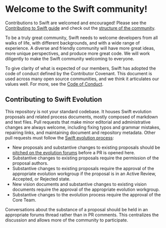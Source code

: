# Welcome to the Swift community! 

Contributions to Swift are welcomed and encouraged! Please see the [Contributing to Swift guide](swift.org/contributing) and check out the [structure of the community](https://www.swift.org/community/#community-structure).

To be a truly great community, Swift needs to welcome developers from all walks of life, with different backgrounds, and with a wide range of experience. A diverse and friendly community will have more great ideas, more unique perspectives, and produce more great code. We will work diligently to make the Swift community welcoming to everyone.

To give clarity of what is expected of our members, Swift has adopted the code of conduct defined by the Contributor Covenant. This document is used across many open source communities, and we think it articulates our values well. For more, see the [Code of Conduct](https://www.swift.org/code-of-conduct/).

## Contributing to Swift Evolution

This repository is not your standard codebase. It houses Swift evolution proposals and related process documents, mostly composed of markdown and text files. Pull requests that make minor editorial and administrative changes are always welcome, including fixing typos and grammar mistakes, repairing links, and maintaining document and repository metadata. Other pull requests must follow the [Swift evolution process](process.md):

- New proposals and substantive changes to existing proposals should be [pitched on the evolution forums](https://forums.swift.org/c/evolution/pitches/5) before a PR is opened here.
- Substantive changes to existing proposals require the permission of the proposal authors.
- Substantive changes to existing proposals require the approval of the appropriate evolution workgroup if the proposal is in an Active Review, Accepted, or Rejected state.
- New vision documents and substantive changes to existing vision documents require the approval of the appropriate evolution workgroup.
- Substantive changes to the evolution process require the approval of the Core Team.

Conversations about the substance of a proposal should be held in an appropriate forums thread rather than in PR comments.  This centralizes the discussion and allows more of the community to participate.
